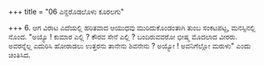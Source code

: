 +++
title = "06 ಎನ್ದರೊಡಲೊಳು ಕೂರಲಗು"

+++
6. ಆಗ ವಿರಾಟ ಎದೆಯಲ್ಲಿ ಹರಿತವಾದ ಆಯುಧವು ಮುರಿದುಕೊಂಡಂತಾಗಿ ತುಂಬ ಸಂಕಟಪಟ್ಟ, ಮನಸ್ಸಿನಲ್ಲಿ ನೊಂದ. "ಅಯ್ಯೊ ! ಕುಮಾರ ಎಲ್ಲಿ ? ಕೌರವ ಸೇನೆ ಎಲ್ಲಿ ? ಬಂದಿರುವವರೋ ಭೀಷ್ಮ ಮೊದಲಾದ ವೀರರು. ಅವರನ್ನೆಲ್ಲ ಎದುರಿಸಿ ಹೋರಾಡಲು ಉತ್ತರನು ತಾನೇನು ಶಿವನೇನು ? ಅಯ್ಯೋ ! ಅವನಿಗೆಲ್ಲೋ ಮರುಳು" ಎಂದು ಚಿಂತಿಸಿದ.